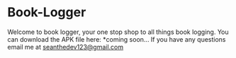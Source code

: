 # Book-Logger

Welcome to book logger, your one stop shop to all things book logging.
You can download the APK file here: \*coming soon...
If you have any questions email me at seanthedev123@gmail.com
